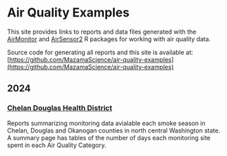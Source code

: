 # Air Quality Examples

This site provides links to reports and data files generated with the
[AirMonitor](https://mazamascience.github.io/AirMonitor) and 
[AirSensor2](https://mazamascience.github.io/AirSensor2) 
R packages for working with air quality data.

Source code for generating all reports and this site is available at:
[https://github.com/MazamaScience/air-quality-examples](https://github.com/MazamaScience/air-quality-examples)

## 2024

### [Chelan Douglas Health District](./2024/Chelan-Douglas_Health_District)

Reports summarizing monitoring data avialable each smoke season in Chelan,
Douglas and Okanogan counties in north central Washington state. A summary
page has tables of the number of days each monitoring site spent in each
Air Quality Category.
